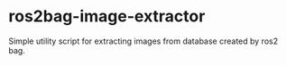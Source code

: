 # ros2bag-image-extractor
Simple utility script for extracting images from database created by ros2 bag. 
